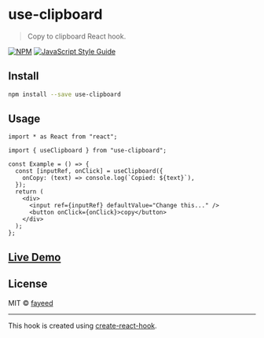 # use-clipboard

> Copy to clipboard React hook.

[![NPM](https://img.shields.io/npm/v/use-clipboard.svg)](https://www.npmjs.com/package/use-clipboard) [![JavaScript Style Guide](https://img.shields.io/badge/code_style-standard-brightgreen.svg)](https://standardjs.com)

## Install

```bash
npm install --save use-clipboard
```

## Usage

```tsx
import * as React from "react";

import { useClipboard } from "use-clipboard";

const Example = () => {
  const [inputRef, onClick] = useClipboard({
    onCopy: (text) => console.log(`Copied: ${text}`),
  });
  return (
    <div>
      <input ref={inputRef} defaultValue="Change this..." />
      <button onClick={onClick}>copy</button>
    </div>
  );
};
```

## [Live Demo](https://use-clipboard.now.sh)

## License

MIT © [fayeed](https://github.com/fayeed/use-clipboard/blob/master/LICENSE)

---

This hook is created using [create-react-hook](https://github.com/hermanya/create-react-hook).
